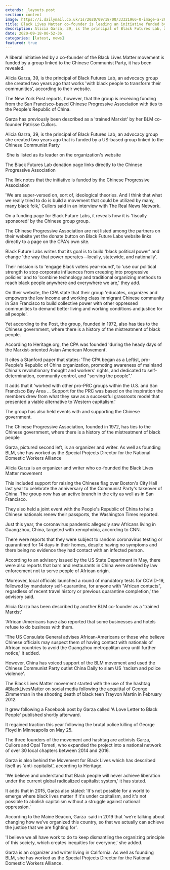 ```yaml
---
extends: _layouts.post
section: content
image: https://i.dailymail.co.uk/1s/2020/09/18/00/33321966-0-image-a-29_1600386115098.jpg 
title: Black Lives Matter co-founder is leading an initiative funded by a pro-Chinese Communist Party group 
description: Alicia Garza, 39, is the principal of Black Futures Lab, an advocacy group she created two years ago that is funded by a US-based group linked to the Chinese Communist Party. 
date: 2020-09-18-00-52-36 
categories: [latest, news] 
featured: true 
--- 
```

A liberal initiative led by a co-founder of the Black Lives Matter movement is funded by a group linked to the Chinese Communist Party, it has been revealed. 

Alicia Garza, 39, is the principal of Black Futures Lab, an advocacy group she created two years ago that works 'with black people to transform their communities', according to their website. 

The New York Post reports, however, that the group is receiving funding from the San Francisco-based Chinese Progressive Association with ties to the People's Republic of China.  

Garza has previously been described as a 'trained Marxist' by her BLM co-founder Patrisse Cullors. 

Alicia Garza, 39, is the principal of Black Futures Lab, an advocacy group she created two years ago that is funded by a US-based group linked to the Chinese Communist Party

 She is listed as its leader on the organization's website

The Black Futures Lab donation page links directly to the Chinese Progressive Association

The link notes that the initiative is funded by the Chinese Progressive Association

'We are super-versed on, sort of, ideological theories. And I think that what we really tried to do is build a movement that could be utilized by many, many black folk,' Cullors said in an interview with The Real News Network. 

On a funding page for Black Future Labs, it reveals how it is 'fiscally sponsored' by the Chinese group group. 

The Chinese Progressive Association are not listed among the partners on their website yet the donate button on Black Future Labs website links directly to a page on the CPA's own site.  

Black Future Labs writes that its goal is to build 'black political power' and change 'the way that power operates—locally, statewide, and nationally'. 

Their mission is to 'engage Black voters year-round', to 'use our political strength to stop corporate influences from creeping into progressive policies' and to 'combine technology and traditional organizing methods to reach black people anywhere and everywhere we are,' they add. 

On their website, the CPA state that their group 'educates, organizes and empowers the low income and working class immigrant Chinese community in San Francisco to build collective power with other oppressed communities to demand better living and working conditions and justice for all people'.

Yet according to the Post, the group, founded in 1972, also has ties to the Chinese government, where there is a history of the mistreatment of black people. 

According to Heritage.org, the CPA was founded 'during the heady days of the Marxist-oriented Asian American Movement'.

It cites a Stanford paper that states: 'The CPA began as a Leftist, pro-People's Republic of China organization, promoting awareness of mainland China's revolutionary thought and workers' rights, and dedicated to self-determination, community control, and "serving the people".'

It adds that it 'worked with other pro-PRC groups within the U.S. and San Francisco Bay Area … Support for the PRC was based on the inspiration the members drew from what they saw as a successful grassroots model that presented a viable alternative to Western capitalism.' 

The group has also held events with and supporting the Chinese government. 

The Chinese Progressive Association, founded in 1972, has ties to the Chinese government, where there is a history of the mistreatment of black people

Garza, pictured second left, is an organizer and writer. As well as founding BLM, she has worked as the Special Projects Director for the National Domestic Workers Alliance

Alicia Garza is an organizer and writer who co-founded the Black Lives Matter movement 

This included support for raising the Chinese flag over Boston's City Hall last year to celebrate the anniversary of the Communist Party's takeover of China. The group now has an active branch in the city as well as in San Francisco.  

They also held a joint event with the People's Republic of China to help Chinese nationals renew their passports, the Washington Times reported.  

Just this year, the coronavirus pandemic allegedly saw Africans living in Guangzhou, China, targeted with xenophobia, according to CNN. 

There were reports that they were subject to random coronavirus testing or quarantined for 14 days in their homes, despite having no symptoms and there being no evidence they had contact with an infected person. 

According to an advisory issued by the US State Department in May, there were also reports that bars and restaurants in China were ordered by law enforcement not to serve people of African origin. 

'Moreover, local officials launched a round of mandatory tests for COVID-19, followed by mandatory self-quarantine, for anyone with "African contacts", regardless of recent travel history or previous quarantine completion,' the advisory said. 

Alicia Garza has been described by another BLM co-founder as a 'trained Marxist' 

'African-Americans have also reported that some businesses and hotels refuse to do business with them. 

'The US Consulate General advises African-Americans or those who believe Chinese officials may suspect them of having contact with nationals of African countries to avoid the Guangzhou metropolitan area until further notice,' it added. 

However, China has voiced support of the BLM movement and used the Chinese Communist Party outlet China Daily to slam US 'racism and police violence'. 

The Black Lives Matter movement started with the use of the hashtag #BlackLivesMatter on social media following the acquittal of George Zimmerman in the shooting death of black teen Trayvon Martin in February 2012. 

It grew following a Facebook post by Garza called 'A Love Letter to Black People' published shortly afterward. 

It regained traction this year following the brutal police killing of George Floyd in Minneapolis on May 25. 

The three founders of the movement and hashtag are activists Garza, Cullors and Opal Tometi, who expanded the project into a national network of over 30 local chapters between 2014 and 2016. 

Garza is also behind the Movement for Black Lives which has described itself as 'anti-capitalist', according to Heritage. 

'We believe and understand that Black people will never achieve liberation under the current global radicalized capitalist system,' it has stated. 

It adds that in 2015, Garza also stated: 'It's not possible for a world to emerge where black lives matter if it's under capitalism, and it's not possible to abolish capitalism without a struggle against national oppression.' 

According to the Maine Beacon, Garza  said in 2019 that 'we’re talking about changing how we’ve organized this country, so that we actually can achieve the justice that we are fighting for'. 

'I believe we all have work to do to keep dismantling the organizing principle of this society, which creates inequities for everyone,' she added. 

Garza is an organizer and writer living in California. As well as founding BLM, she has worked as the Special Projects Director for the National Domestic Workers Alliance. 

